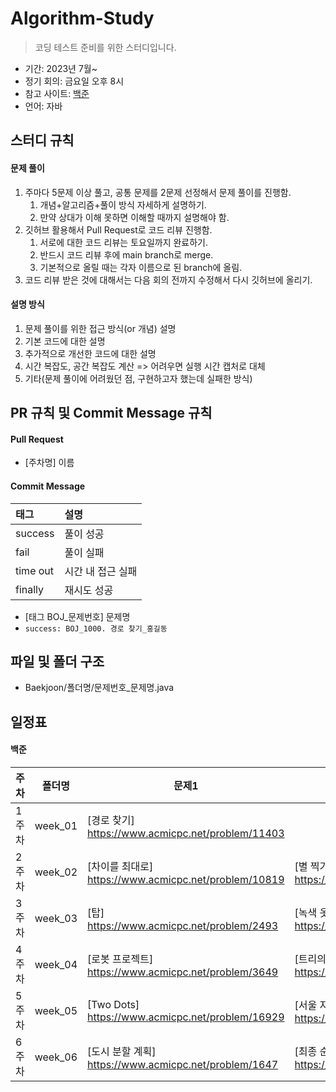 # Algorithm-Study

> 코딩 테스트 준비를 위한 스터디입니다.

- 기간: 2023년 7월~
- 정기 회의: 금요일 오후 8시
- 참고 사이트: [백준](https://www.acmicpc.net/)
- 언어: 자바

## 스터디 규칙

#### 문제 풀이

1. 주마다 5문제 이상 풀고, 공통 문제를 2문제 선정해서 문제 풀이를 진행함. 
    1. 개념+알고리즘+풀이 방식 자세하게 설명하기.
    2. 만약 상대가 이해 못하면 이해할 때까지 설명해야 함.
2. 깃허브 활용해서 Pull Request로 코드 리뷰 진행함.
    1. 서로에 대한 코드 리뷰는 토요일까지 완료하기.
    2. 반드시 코드 리뷰 후에 main branch로 merge.
    3. 기본적으로 올릴 때는 각자 이름으로 된 branch에 올림.
3. 코드 리뷰 받은 것에 대해서는 다음 회의 전까지 수정해서 다시 깃허브에 올리기.

#### 설명 방식

1. 문제 풀이를 위한 접근 방식(or 개념) 설명
2. 기본 코드에 대한 설명
3. 추가적으로 개선한 코드에 대한 설명
4. 시간 복잡도, 공간 복잡도 계산 => 어려우면 실행 시간 캡처로 대체
5. 기타(문제 풀이에 어려웠던 점, 구현하고자 했는데 실패한 방식)


## PR 규칙 및 Commit Message 규칙

#### Pull Request

- [주차명] 이름

#### Commit Message

| 태그       | 설명                      |
|:---------|:------------------------|
| success     | 풀이 성공               |
| fail      | 풀이 실패                   |
| time out | 시간 내 접근 실패                 |
| finally  | 재시도 성공 |
- [태그 BOJ_문제번호] 문제명
- `success: BOJ_1000. 경로 찾기_홍길동`

## 파일 및 폴더 구조

- Baekjoon/폴더명/문제번호_문제명.java

## 일정표

#### 백준

| **주차** | **폴더명** | **문제1**                                       | **문제2**                                                    | 
| ------- |---------|-----------------------------------------------| ------------------------------------------------------------ |
| 1주차   | week_01 | [경로 찾기] https://www.acmicpc.net/problem/11403 |               | 
| 2주차   | week_02 | [차이를 최대로] https://www.acmicpc.net/problem/10819 | [별 찍기 - 10] https://www.acmicpc.net/problem/2447               | 
| 3주차   | week_03 | [탑] https://www.acmicpc.net/problem/2493 | [녹색 옷 입은 애가 젤다지?] https://www.acmicpc.net/problem/4485               |
| 4주차   | week_04 | [로봇 프로젝트] https://www.acmicpc.net/problem/3649 | [트리의 지름] https://www.acmicpc.net/problem/1167               |
| 5주차   | week_05 | [Two Dots] https://www.acmicpc.net/problem/16929 | [서울 지하철 2호선] https://www.acmicpc.net/problem/16947             |
| 6주차   | week_06 | [도시 분할 계획] https://www.acmicpc.net/problem/1647 | [최종 순위] https://www.acmicpc.net/problem/3665             |

